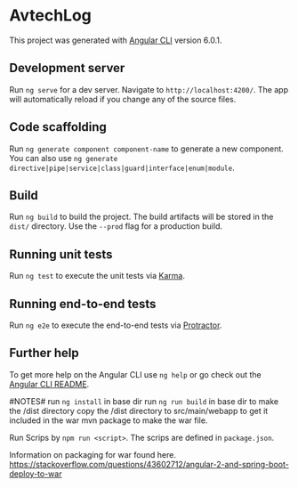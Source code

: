 # AvtechLog

This project was generated with [Angular CLI](https://github.com/angular/angular-cli) version 6.0.1.

## Development server

Run `ng serve` for a dev server. Navigate to `http://localhost:4200/`. The app will automatically reload if you change any of the source files.

## Code scaffolding

Run `ng generate component component-name` to generate a new component. You can also use `ng generate directive|pipe|service|class|guard|interface|enum|module`.

## Build

Run `ng build` to build the project. The build artifacts will be stored in the `dist/` directory. Use the `--prod` flag for a production build.

## Running unit tests

Run `ng test` to execute the unit tests via [Karma](https://karma-runner.github.io).

## Running end-to-end tests

Run `ng e2e` to execute the end-to-end tests via [Protractor](http://www.protractortest.org/).

## Further help

To get more help on the Angular CLI use `ng help` or go check out the [Angular CLI README](https://github.com/angular/angular-cli/blob/master/README.md).


#NOTES#
run `ng install` in base dir
run `ng run build` in base dir to make the /dist directory
copy the /dist directory to src/main/webapp to get it included in the war
mvn package to make the war file.

Run Scrips by `npm run <script>`. The scrips are defined in `package.json`.

Information on packaging for war found here. 
https://stackoverflow.com/questions/43602712/angular-2-and-spring-boot-deploy-to-war
